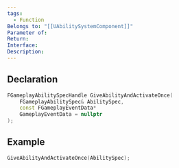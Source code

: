 ```yaml
---
tags:
  - Function
Belongs to: "[[UAbilitySystemComponent]]"
Parameter of: 
Return: 
Interface: 
Description:
---
```


## Declaration

```cpp
FGameplayAbilitySpecHandle GiveAbilityAndActivateOnce(
	FGameplayAbilitySpec& AbilitySpec,
	const FGameplayEventData*  	
	GameplayEventData = nullptr
);
```

## Example

```cpp
GiveAbilityAndActivateOnce(AbilitySpec);
```